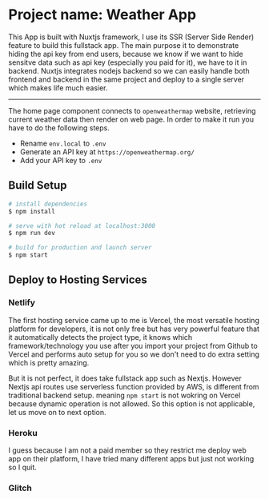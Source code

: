 # Project name: Weather App

This App is built with Nuxtjs framework, I use its SSR (Server Side Render) feature to build this fullstack app. The main purpose it to demonstrate hiding the api key from end users, because we know if we want to hide sensitve data such as api key (especially you paid for it), we have to it in backend. Nuxtjs integrates nodejs backend so we can easily handle both frontend and backend in the same project and deploy to a single server which makes life much easier.

---

The home page component connects to `openweathermap` website,  retrieving current weather data then render on web page. In order to make it run you have to do the following steps.

- Rename `env.local` to `.env`
- Generate an API key at `https://openweathermap.org/`
- Add your API key to `.env` 

## Build Setup

```bash
# install dependencies
$ npm install

# serve with hot reload at localhost:3000
$ npm run dev

# build for production and launch server
$ npm start
```

## Deploy to Hosting Services

### Netlify

The first hosting service came up to me is Vercel, the most versatile hosting platform for developers, it is not only free but has very powerful feature that it automatically detects the project type, it knows which framework/technology you use after you import your project from Github to Vercel and performs auto setup for you so we don't need to do extra setting which is pretty amazing.

But it is not perfect, it does take fullstack app such as Nextjs. However Nextjs api routes use serverless function provided by AWS, is different from traditional backend setup. meaning `npm start` is not wokring on Vercel because dynamic operation is not allowed. So this option is not applicable, let us move on to next option.

### Heroku

I guess because I am not a paid member so they restrict me deploy web app on their platform, I have tried many different apps but just not working so I quit.

### Glitch








